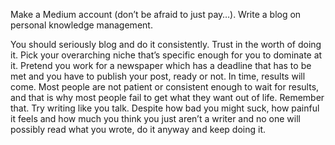 Make a Medium account (don’t be afraid to just pay…). 
Write a blog on personal knowledge management.


You should seriously blog and do it consistently. Trust in the worth of doing it. Pick your overarching niche that’s specific enough for you to dominate at it.
Pretend you work for a newspaper which has a deadline that has to be met and you have to publish your post, ready or not.
In time, results will come. Most people are not patient or consistent enough to wait for results, and that is why most people fail to get what they want out of life. Remember that.
Try writing like you talk.
Despite how bad you might suck, how painful it feels and how much you think you just aren’t a writer and no one will possibly read what you wrote, do it anyway and keep doing it.
